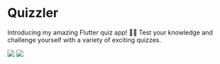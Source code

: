 # Quizzler

Introducing my amazing Flutter quiz app! 📱🧠 Test your knowledge and challenge yourself with a variety of exciting quizzes.

![](https://firebasestorage.googleapis.com/v0/b/pager-3c967.appspot.com/o/quizzler%2F1.png?alt=media&token=c8ed2d47-6a90-4f9d-8c8e-df1dd44719f4)
![](https://firebasestorage.googleapis.com/v0/b/pager-3c967.appspot.com/o/quizzler%2F2.png?alt=media&token=f6e7eb84-93ab-4eb9-b7e5-392a8f19ab59)
